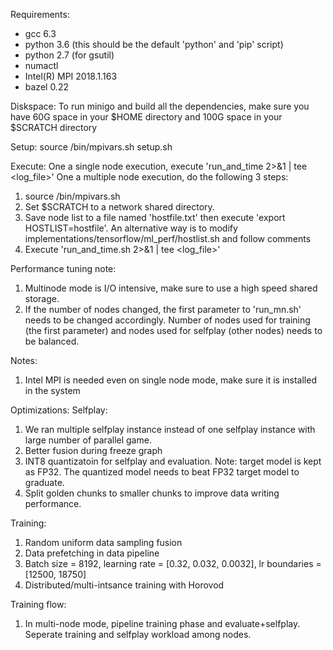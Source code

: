 Requirements:
* gcc 6.3
* python 3.6 (this should be the default 'python' and 'pip' script)
* python 2.7 (for gsutil)
* numactl
* Intel(R) MPI 2018.1.163
* bazel 0.22

Diskspace:
To run minigo and build all the dependencies, make sure you have 60G space in your $HOME directory and 100G space in your $SCRATCH directory

Setup:
source <path-to-intel-mpi>/bin/mpivars.sh
setup.sh

Execute:
One a single node execution, execute 'run_and_time 2>&1 | tee <log_file>'
One a multiple node execution, do the following 3 steps:
1. source <path-to-intel-mpi>/bin/mpivars.sh
2. Set $SCRATCH to a network shared directory.
3. Save node list to a file named 'hostfile.txt' then execute 'export HOSTLIST=hostfile'.  An alternative way is to modify implementations/tensorflow/ml_perf/hostlist.sh and follow comments
4. Execute 'run_and_time.sh 2>&1 | tee <log_file>'

Performance tuning note:
1. Multinode mode is I/O intensive, make sure to use a high speed shared storage.
2. If the number of nodes changed, the first parameter to 'run_mn.sh' needs to be changed accordingly.  Number of nodes used for training (the first parameter) and nodes used for selfplay (other nodes) needs to be balanced.

Notes:
1. Intel MPI is needed even on single node mode, make sure it is installed in the system

Optimizations:
Selfplay:
1. We ran multiple selfplay instance instead of one selfplay instance with large number of parallel game.
2. Better fusion during freeze graph
3. INT8 quantizatoin for selfplay and evaluation.  Note: target model is kept as FP32.  The quantized model needs to beat FP32 target model to graduate.
4. Split golden chunks to smaller chunks to improve data writing performance.

Training:
1. Random uniform data sampling fusion
2. Data prefetching in data pipeline
3. Batch size = 8192, learning rate = [0.32, 0.032, 0.0032], lr boundaries = [12500, 18750]
4. Distributed/multi-intsance training with Horovod

Training flow:
1. In multi-node mode, pipeline training phase and evaluate+selfplay.  Seperate training and selfplay workload among nodes.

